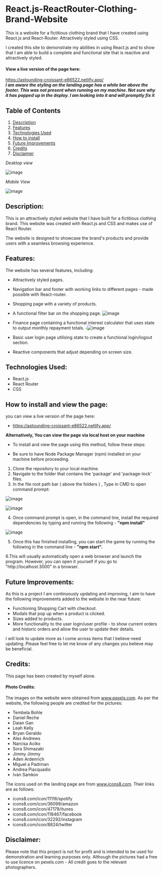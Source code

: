 # React.js-ReactRouter-Clothing-Brand-Website
This is a website for a fictitious clothing brand that I have created using React.js and React-Router. 
Attractively styled using CSS.

I created this site to demonstrate my abilities in using React.js and to show that I am able to build a complete and functional site that is reactive and attractively styled. 

#### **View a live version of the page here:** <br/>
https://astounding-croissant-e86522.netlify.app/ <br/>
_**I am aware the styling on the landing page has a white bar above the footer. This was not present when running on my machine. Not sure why it has popped up in the deploy. I am looking into it and will promptly fix it**_

## Table of Contents
1. [Description](#program-description)
2. [Features](#features)
3. [Technologies Used](#technologies)
4. [How to install](#how-to-install)
5. [Future Improvements](#future-improvements)
6. [Credits](#credits)
7. [Disclaimer](#disclaimer)



_Desktop view_

![image](https://user-images.githubusercontent.com/123034061/224018685-b6049ad2-cad6-4c33-9827-853af81a1a21.png)

_Mobile View_

![image](https://github.com/robbinwilson24/React.js-ReactRouter-Clothing-Brand-Website/assets/123034061/3fce3866-3af7-4b84-93c9-4919038bcd11)


## Description: <a name="program-description"/>

This is an attractively styled website that I have built for a fictitious clothing brand. 
This website was created with React.js and CSS and makes use of React Router. 

The website is designed to showcase the brand's products and provide users with a seamless browsing experience. 

   
   
## Features: <a name="features"/>
The website has several features, including:
   - Attractively styled pages.
   - Navigation bar and footer with working links to different pages - made possible with React-router.
   - Shopping page with a variety of products.
   - A functional filter bar on the shopping page.
   ![image](https://github.com/robbinwilson24/React.js-ReactRouter-Clothing-Brand-Website/assets/123034061/438603f5-765f-44ae-9f06-b63dca9e216c)

   - Finance page containing a functional interest calculator that uses state to output monthly repayment totals.
   -![image](https://github.com/robbinwilson24/React.js-ReactRouter-Clothing-Brand-Website/assets/123034061/24f19a7e-e0f0-4c70-98ca-a536f45cb9a3)

   - Basic user login page utilising state to create a functional login/logout section.
   - Reactive components that adjust depending on screen size.
   
## Technologies Used: <a name="technologies"/>
   - React.js
   - React Router
   - CSS
   

## How to install and view the page: <a name="how-to-install"/>

you can view a live version of the page here:
- https://astounding-croissant-e86522.netlify.app/

**Alternatively, You can view the page via local host on your machine**
- To install and view the page using this method, follow these steps:

- Be sure to have Node Package Manager (npm) installed on your machine before proceeding. 

1. Clone the repository to your local machine. 
2. Navigate to the folder that contains the 'package' and 'package-lock' files. 
3. In the file root path bar ( above the folders ) , Type in CMD to open command prompt: 

![image](https://user-images.githubusercontent.com/123034061/224017721-739db8cf-5cc7-47aa-a6f2-f64b62c40af8.png)

![image](https://user-images.githubusercontent.com/123034061/220370249-e95b3074-9c7d-4a98-aebb-844a3782ef28.png)

4. Once command prompt is open, in the command line, install the required dependencies by typing and running the following -  **"npm install"** 

![image](https://user-images.githubusercontent.com/123034061/224018397-a080df28-2492-4e1c-85c4-becbd2495956.png)


5. Once this has finished installing, you can start the game by running the following in the command line -  **"npm start".**

6.This will usually automatically open a web browser and launch the program. However, you can open it yourself if you go to "http://localhost:3000" in a browser.

## Future Improvements:<a name="future-improvements"/>
   As this is a project I am continuously updating and improving, I aim to have the following improvements added to the website in the near future:
   - Functioning Shopping Cart with checkout.
   - Modals that pop up when a product is clicked. 
   - Sizes added to products. 
   - More functionality to the user login/user profile - to show current orders and historic orders and allow the user to update their details. 

   I will look to update more as I come across items that I believe need updating. Please feel free to let me know of any changes you believe may be beneficial. 

## Credits:<a name="credits"/>
This page has been created by myself alone. 

#### Photo Credits:
The images on the website were obtained from www.pexels.com.
As per the website, the following people are credited for the pictures:
- Tembela Bohle
- Daniel Reche
- Daian Gan
- Leah Kelly
- Bryan Geraldo
- Alex Andrews
- Narcisa Aciko
- Sora Shimazaki
- Jimmy Jimmy
- Aden Ardenrich
- Miguel a Padrinan
- Andrea Piacquadio
- Ivan Samkov

The icons used on the landing page are from www.icons8.com. Their links are as follows:<br/>
- icons8.com/icon/11116/spotify
- icons8.com/icon/36099/amazon
- icons8.com/icon/47179/itunes
- icons8.com/icon/118467/facebook
- icons8.com/icon/32292/instagram
- icons8.com/icon/8824/twitter


## Disclaimer:<a name="disclaimer"/>
Please note that this project is not for profit and is intended to be used for demonstration and learning purposes only.
Although the pictures had a free to use licence on pexels.com - All credit goes to the relevant photographers.
